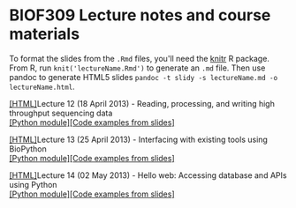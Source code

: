 # BIOF309 Lecture notes and course materials

To format the slides from the `.Rmd` files, you'll need the [knitr](http://yihui.name/knitr/) R package. From R, run `knit('lectureName.Rmd')` to generate an `.md` file. Then use pandoc to generate HTML5 slides `pandoc -t slidy -s lectureName.md -o lectureName.html`.

[[HTML]](http://mdshw5.github.io/BIOF309/lecture12/lecture12-notes.html)Lecture 12 (18 April 2013) - Reading, processing, and writing high throughput sequencing data  
[[Python module]](http://mdshw5.github.io/BIOF309/lecture12/lecture12.py)[[Code examples from slides]](http://mdshw5.github.io/BIOF309/lecture12/lecture12-notes.md)

[[HTML]](http://mdshw5.github.io/BIOF309/lecture13/lecture13-notes.html)Lecture 13 (25 April 2013) - Interfacing with existing tools using BioPython  
[[Python module]](http://mdshw5.github.io/BIOF309/lecture13/lecture13.py)[[Code examples from slides]](http://mdshw5.github.io/BIOF309/lecture13/lecture13-notes.md)

[[HTML]](http://mdshw5.github.io/BIOF309/lecture14/lecture14-notes.html)Lecture 14 (02 May 2013) - Hello web: Accessing database and APIs using Python  
[[Python module]](http://mdshw5.github.io/BIOF309/lecture14/lecture14.py)[[Code examples from slides]](http://mdshw5.github.io/BIOF309/lecture14/lecture14-notes.md)
